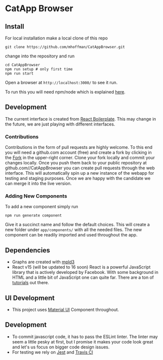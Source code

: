 # CatApp Browser

## Install

For local installation make a local clone of this repo

    git clone https://github.com/mhoffman/CatAppBrowser.git

change into the repository and run

    cd CatAppBrowser
    npm run setup # only first time
    npm run start

Open a browser at `http://localhost:3000/` to see it run.

To run this you will need npm/node which is explained [here](https://docs.npmjs.com/getting-started/installing-node).


## Development

The current interface is created from [React Boilerplate](https://github.com/react-boilerplate/react-boilerplate). This may change in the future, we are just playing with different interfaces.

### Contributions

Contributions in the form of pull requests are highly welcome. To this end you will need a github.com account (free) and create a fork by clicking in the [Fork](https://github.com/mhoffman/CatAppBrowser#fork-destination-box) in the upper-right corner.
Clone your fork locally and commit your changes locally. Once you push them back to your public repository at github.com/<username>/CatAppBrowser you can create pull requests through the web interface. This will automatically spin up a new instance of the webapp for testing and staging purposes. Once we are happy with the candidate we can merge it into the live version.


### Adding New Components

To add a new component simply run

    npm run generate component

Give it a succinct name and follow the default choices.
This will create a new folder under `app/components/` with
all the needed files. The new component can be readily imported
and used throughout the app.

## Dependencies

- Graphs are created with [mpld3](http://mpld3.github.io/)
- React v15 (will be updated to 16 soon)
  React is a powerful JavaScript library that is actively developed by Facebook. With some background in HTML and a little bit of JavaScript one can quite far. There are a ton of [tutorials](https://reactjs.org/tutorial/tutorial.html) out there.

## UI Development

- This project uses [Material UI](http://www.material-ui.com/#/components/slider) Component throughout.

## Development

- To commit javascript code, it has to pass the ESLint linter. The linter may seem a little pesky at first, but I promise it makes your code look great and let's us focus on bigger code design issues.
- For testing we rely on [Jest](https://facebook.github.io/jest/docs/en/more-resources.html) and [Travis CI](https://travis-ci.org/mhoffman/CatAppBrowser)
